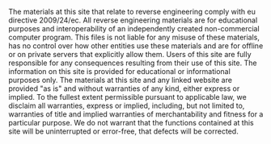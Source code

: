 The materials at this site that relate to reverse engineering comply
with eu directive 2009/24/ec. All reverse engineering materials are for
educational purposes and interoperability of an independently created
non-commercial computer program. This files is not liable for any misuse
of these materials, has no control over how other entities use these
materials and are for offline or on private servers that explicitly
allow them. Users of this site are fully responsible for any
consequences resulting from their use of this site. The information on
this site is provided for educational or informational purposes only.
The materials at this site and any linked website are provided "as is"
and without warranties of any kind, either express or implied. To the
fullest extent permissible pursuant to applicable law, we disclaim all
warranties, express or implied, including, but not limited to,
warranties of title and implied warranties of merchantability and
fitness for a particular purpose. We do not warrant that the functions
contained at this site will be uninterrupted or error-free, that defects
will be corrected.

